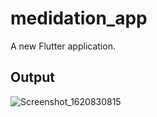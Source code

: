 # medidation_app

A new Flutter application.

## Output
![Screenshot_1620830815](https://user-images.githubusercontent.com/25080612/117995663-23463200-b35f-11eb-937f-7363992ee446.png)
